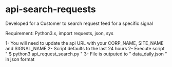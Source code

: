 # api-search-requests
Developed for a Customer to search request feed for a specific signal

Requirement: Python3.x, import requests, json, sys

1- You will need to update the api URL with your CORP_NAME, SITE_NAME and SIGNAL_NAME
2- Script defaults to the last 24 hours
2- Execute script " $ python3 api_request_search.py "
3- File is outputed to " data_daily.json " in json format

